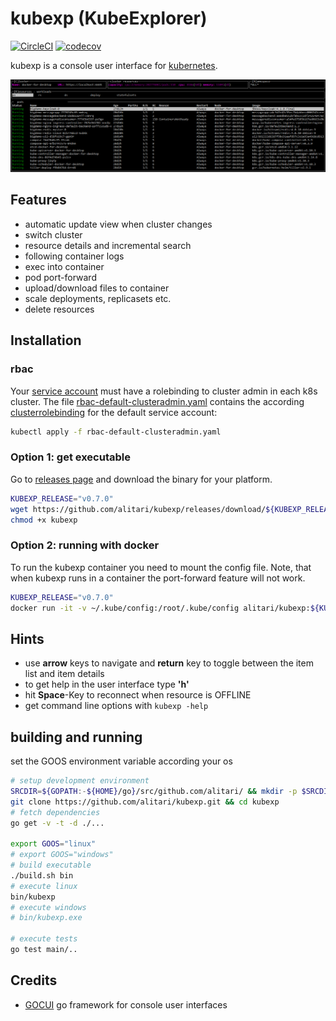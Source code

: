 # kubexp (KubeExplorer)

[![CircleCI](https://circleci.com/gh/alitari/kubexp.svg?style=svg&circle-token=0a1cb7c84884d737a8f742e7775ef88dbda65aff)](https://circleci.com/gh/alitari/kubexp)
[![codecov](https://codecov.io/gh/alitari/kubexp/branch/master/graph/badge.svg)](https://codecov.io/gh/alitari/kubexp)

kubexp is a console user interface for [kubernetes](https://kubernetes.io/).

![drwing](./pics/brwsr.png)

## Features

- automatic update view when cluster changes
- switch cluster
- resource details and incremental search
- following container logs
- exec into container
- pod port-forward
- upload/download files to container
- scale deployments, replicasets etc.
- delete resources

## Installation

### rbac

Your [service account](https://kubernetes.io/docs/tasks/configure-pod-container/configure-service-account/) must have a rolebinding to cluster admin in each k8s cluster. The file [rbac-default-clusteradmin.yaml](./rbac-default-clusteradmin.yaml) contains the according [clusterrolebinding](<(https://kubernetes.io/docs/admin/authorization/rbac/#kubectl-create-clusterrolebinding)>) for the default service account:

```bash
kubectl apply -f rbac-default-clusteradmin.yaml
```

### Option 1: get executable

Go to [releases page](https://github.com/alitari/kubexp/releases) and download the binary for your platform.

```bash
KUBEXP_RELEASE="v0.7.0"
wget https://github.com/alitari/kubexp/releases/download/${KUBEXP_RELEASE}/kubexp
chmod +x kubexp
```

### Option 2: running with docker

To run the kubexp container you need to mount the config file. Note, that when kubexp runs in a container the port-forward feature will not work.

```bash
KUBEXP_RELEASE="v0.7.0"
docker run -it -v ~/.kube/config:/root/.kube/config alitari/kubexp:${KUBEXP_RELEASE}
```

## Hints

- use **arrow** keys to navigate and **return** key to toggle between the item list and item details
- to get help in the user interface type **'h'**
- hit **Space**-Key to reconnect when resource is OFFLINE
- get command line options with `kubexp -help`

## building and running

set the GOOS environment variable according your os

```bash
# setup development environment
SRCDIR=${GOPATH:-${HOME}/go}/src/github.com/alitari/ && mkdir -p $SRCDIR && cd $SRCDIR
git clone https://github.com/alitari/kubexp.git && cd kubexp
# fetch dependencies
go get -v -t -d ./...

export GOOS="linux"
# export GOOS="windows"
# build executable
./build.sh bin
# execute linux
bin/kubexp
# execute windows
# bin/kubexp.exe

# execute tests
go test main/..
```

## Credits

- [GOCUI](https://github.com/jroimartin/gocui) go framework for console user interfaces
